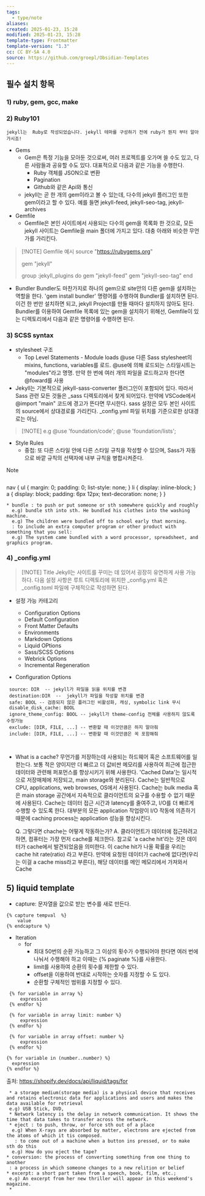 ```yaml
---
tags:
  - type/note
aliases: 
created: 2025-01-23, 15:28
modified: 2025-01-23, 15:28
template-type: Frontmatter
template-version: "1.3"
cc: CC BY-SA 4.0
source: https://github.com/groepl/Obsidian-Templates
---
```

## 필수 설치 항목
### 1) ruby, gem, gcc, make
### 2) Ruby101
```
jekyll는  Ruby로 작성되었습니다. jekyll 테마를 구성하기 전에 ruby가 뭔지 부터 알아가시죠!
```
- Gems
	- Gem은 특정 기능을 모아둔 것으로써, 여러 프로젝트를 오가며 쓸 수도 있고, 다른 사람들과 공유할 수도 있다. 대표적으로 다음과 같은 기능을 수행한다. 
		- Ruby 객체를 JSON으로 변환
		- Pagination
		- Github와 같은 Api와 통신
	- jekyll는 곧 한 개의 gem이라고 볼 수 있는데, 다수의 jekyll 플러그인 또한 gem이라고 할 수 있다. 예를 들면 jekyll-feed, jekyll-seo-tag, jekyll-archives
- Gemfile
	- Gemfile은 본인 사이트에서 사용되는 다수의 gem을 목록화 한 것으로, 모든 jekyll 사이트는 Gemfile을 main 폴더에 가지고 있다. 대충 아래와 비슷한 무언가를 가리킨다. 		

> [!NOTE] Gemfile 예시
> source "https://rubygems.org" 
> 
> gem "jekyll" 
> 
> group :jekyll_plugins do 
> 	gem "jekyll-feed" 
> 	gem "jekyll-seo-tag" 
> end

- Bundler
	 Bundler도 마찬가지로 하나의 gem으로 site안의 다른 gem을 설치하는 역할을 한다. 
	 'gem install bundler' 명령어를 수행하여 Bundler를 설치하면 된다. 이건 한 번만 설치하면 되고, jekyll Project를 만들 때마다 설치하지 않아도 된다. Bundler를 이용하여 Gemfile 목록에 있는 gem을 설치하기 위해선,  Gemfile이 있는 디렉토리에서 다음과 같은 명령어를 수행하면 된다. 

### 3) SCSS syntax

-  stylesheet 구조 
	 - Top Level Statements
			- Module loads @use
				다른 Sass stylesheet의 mixins, functions, variables를 로드. @use에 의해 로드되는 스타일시트는 "modules"라고 명명. 만약 한 번에 여러 개의 파일을 로드하고자 한다면 @foward를 사용
- Jekyll는 기본적으로 jekyll-sass-converter 플러그인이 포함되어 있다. 따라서  Sass 관련 모든 것들은 \_sass 디렉토리에서 찾게 되어있다. 만약에 VSCode에서 @import "main" 코드에 경고가 뜬다면 무시한다. sass 설정은 모두 본인 사이트의 source에서 상대경로를 가리킨다. \_config.yml 파일 위치를 기준으로한 상대경로는 아님.
	
> [!NOTE] e.g
> @use 'foundation/code';
> @use 'foundation/lists';
>  

- Style Rules
	- 중첩: 또 다른 스타일 안에 다른 스타일 규칙을 작성할 수 있으며, Sass가 자동으로 바깥 규칙의 선택자에 내부 규칙을 병합시켜준다. 
		
> [!NOTE] 
> ```
nav {
 ul {
   margin: 0;
   padding: 0;
   list-style: none;
 }
 li { display: inline-block; }
 a {
  display: block;
  padding: 6px 12px;
  text-decoration: none;
 }
}

```
* bundle : to push or put someone or sth somewhere quickly and roughly
  e.g) bundle sth into sth. He bundled his clothes into the washing machine. 
  e.g) The children were bundled off to school early that morning.
  : to include an extra computer program or other product with something that you sell: 
  e.g) The system came bundled with a word processor, spreadsheet, and graphics program.
```
### 4) \_config.yml

> [!NOTE] Title
> Jekyll는 사이트를 꾸미는 데 있어서 굉장히 유연하게 사용 가능하다. 다음 설정 사항은 루트 디렉토리에 위치한 \_config.yml 혹은 \_config.toml 파일에 구체적으로 작성하면 된다.   

-  설정 가능 카테고리
	-  Configuration Options 
	-  Default Configuration
	-  Front Matter Defaults
	-  Environments
	-  Markdown Options
	-  Liquid OPtions
	-  Sass/SCSS Options
	-  Webrick Options 
	-  Incremental Regeneration

 -  Configuration Options
 ```
  source: DIR  -- jekyll가 파일을 읽을 위치를 변경
  destination:DIR  --  jekyll가 파일을 작성할 위치를 변경
  safe: BOOL -- 검증되지 않은 플러그인 비활성화, 캐싱, symbolic link 무시
  disable_disk_cache: BOOL
  ignore_theme_config: BOOL -- jekyll가 theme-config 전체를 사용하지 않도록 수정가능
  exclude: [DIR, FILE, ...] -- 변환할 때 이것만큼은 하지 말아줘
  include: [DIR, FILE, ...] -- 변환할 때 이것만큼은 꼭 포함해줘
  
  
 ```

- What is a cache?
	 무언가를 저장하는데 사용되는 하드웨어 혹은 소프트웨어를 일컫는다. 보통 적은 양이지만 더 빠르고 더 값비싼 메모리를 사용하여 최근에 접근한 데이터와 관련해 퍼포먼스를 향상시키기 위해 사용한다.
	 'Cached Data'는 일시적으로 저장매체에 저장되고, main storage와 분리된다. Cache는 일반적으로 CPU, applications, web browses, OS에서 사용된다. 
	 Cache는 bulk media 혹은 main storage 공간에서 지속적으로 클라이언트의 요구를 수용할 수 없기 때문에 사용된다. Cache는 데이터 접근 시간과 latency를 줄여주고, I/O를 더 빠르게 수행할 수 있도록 한다. 대부분의 모든 application 작업량이 I/O 작동에 의존하기 때문에 caching process는 application 성능을 향상시킨다. 

	 Q. 그렇다면 chache는 어떻게 작동하는가? 
	 A. 클라이언트가 데이터에 접근하려고 하면, 컴퓨터는 가장 먼저 cache를 체크한다. 참고로 'a cache hit'라는 것은 데이터가 cache에서 발견되었음을 의미한다. 이 cache hit가 나올 확률을 우리는 cache hit rate(ratio) 라고 부른다. 
	 만약에 요청된 데이터가 cache에 없다면(우리는 이걸 a cache miss라고 부른다), 해당 데이터를 메인 메모리에서 가져와서 Cache


## 5) liquid template 

- capture:
		문자열을 값으로 받는 변수를 새로 만든다. 
```
{% capture tempval  %}
    value
{% endcapture %}
```
-  Iteration 
	- for 
		- 최대 50번의 순환 가능하고 그 이상의 횟수가 수행되어야 한다면 여러 번에 나눠서 수행해야 하고 이때는  {% paginate %}를 사용한다. 
		- limit를 사용하여 순환의 횟수를 제한할 수 있다. 
		- offset을 이용하여 반대로 시작하는 숫자를 지정할 수 도 있다. 
		- 순환할 구체적인 범위를 지정할 수 있다.
```
 {% for variable in array %}
	 expression
 {% endfor %}

 {% for variable in array limit: number %}
	 expression
 {% endfor %}

 {% for variable in array offset: number %}
	 expression
 {% endfor %}

{% for variable in (number..number) %}
  expression
{% endfor %}
```
출처: https://shopify.dev/docs/api/liquid/tags/for

```
 * a storage medium(storage media) is a physical device that receives and retains electronic data for applications and users and makes the data available for retrieval
 e.g) USB Stick, DVD, 
 * Network latency is the delay in network communication. It shows the time that data takes to transfer across the network. 
 * eject : to push, throw, or force sth out of a place
  e.g) When X-rays are absorbed by matter, electrons are ejected from the atoms of which it tis composed. 
   : to come out of a machine when a button ins pressed, or to make sth do this
  e.g) How do you eject the tape? 
* conversion: the process of converting something from one thing to another
 : a process in which someone changes to a new relition or belief
* excerpt: a short part taken from a speech, book, film, etc.;
 e.g) An excerpt from her new thriller will appear in this weekend's magazine.
 * 
```